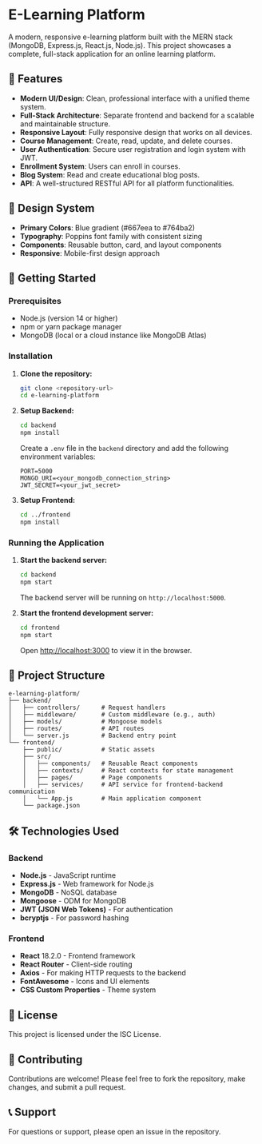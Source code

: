 # E-Learning Platform

A modern, responsive e-learning platform built with the MERN stack (MongoDB, Express.js, React.js, Node.js). This project showcases a complete, full-stack application for an online learning platform.

## 🌟 Features

- **Modern UI/Design**: Clean, professional interface with a unified theme system.
- **Full-Stack Architecture**: Separate frontend and backend for a scalable and maintainable structure.
- **Responsive Layout**: Fully responsive design that works on all devices.
- **Course Management**: Create, read, update, and delete courses.
- **User Authentication**: Secure user registration and login system with JWT.
- **Enrollment System**: Users can enroll in courses.
- **Blog System**: Read and create educational blog posts.
- **API**: A well-structured RESTful API for all platform functionalities.

## 🎨 Design System

- **Primary Colors**: Blue gradient (#667eea to #764ba2)
- **Typography**: Poppins font family with consistent sizing
- **Components**: Reusable button, card, and layout components
- **Responsive**: Mobile-first design approach

## 🚀 Getting Started

### Prerequisites

- Node.js (version 14 or higher)
- npm or yarn package manager
- MongoDB (local or a cloud instance like MongoDB Atlas)

### Installation

1.  **Clone the repository:**
    ```bash
    git clone <repository-url>
    cd e-learning-platform
    ```

2.  **Setup Backend:**
    ```bash
    cd backend
    npm install
    ```
    Create a `.env` file in the `backend` directory and add the following environment variables:
    ```
    PORT=5000
    MONGO_URI=<your_mongodb_connection_string>
    JWT_SECRET=<your_jwt_secret>
    ```

3.  **Setup Frontend:**
    ```bash
    cd ../frontend
    npm install
    ```

### Running the Application

1.  **Start the backend server:**
    ```bash
    cd backend
    npm start
    ```
    The backend server will be running on `http://localhost:5000`.

2.  **Start the frontend development server:**
    ```bash
    cd frontend
    npm start
    ```
    Open [http://localhost:3000](http://localhost:3000) to view it in the browser.

## 📁 Project Structure

```
e-learning-platform/
├── backend/
│   ├── controllers/      # Request handlers
│   ├── middleware/       # Custom middleware (e.g., auth)
│   ├── models/           # Mongoose models
│   ├── routes/           # API routes
│   └── server.js         # Backend entry point
└── frontend/
    ├── public/           # Static assets
    ├── src/
    │   ├── components/   # Reusable React components
    │   ├── contexts/     # React contexts for state management
    │   ├── pages/        # Page components
    │   ├── services/     # API service for frontend-backend communication
    │   └── App.js        # Main application component
    └── package.json
```

## 🛠 Technologies Used

### Backend
- **Node.js** - JavaScript runtime
- **Express.js** - Web framework for Node.js
- **MongoDB** - NoSQL database
- **Mongoose** - ODM for MongoDB
- **JWT (JSON Web Tokens)** - For authentication
- **bcryptjs** - For password hashing

### Frontend
- **React** 18.2.0 - Frontend framework
- **React Router** - Client-side routing
- **Axios** - For making HTTP requests to the backend
- **FontAwesome** - Icons and UI elements
- **CSS Custom Properties** - Theme system

## 📝 License

This project is licensed under the ISC License.

## 🤝 Contributing

Contributions are welcome! Please feel free to fork the repository, make changes, and submit a pull request.

## 📞 Support

For questions or support, please open an issue in the repository.
